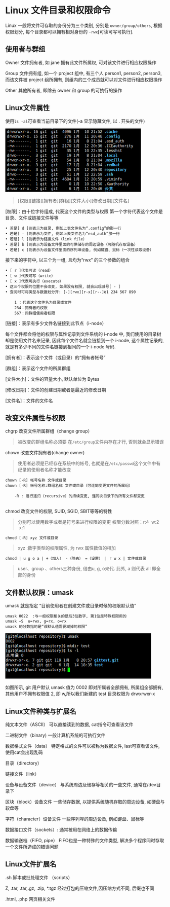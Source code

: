 # Linux 文件目录和权限命令

Linux 一般将文件可存取的身份分为三个类别, 分别是 `owner/group/others`, 根据权限划分, 每个目录都可以拥有相对身份的 `-rwx`[可读可写可执行].

## 使用者与群组

Owner
    文件拥有者, 如 jane 拥有此文件所属权, 可对该文件进行相应权限操作

Group
    文件拥有组, 如一个 project 组中, 有三个人 person1, person2, person3, 而该文件被 project 组所拥有, 则组内的三个成员就可以对文件进行相应权限操作

Other
    其他所有者, 即除去 owner 和 group 的可执行的操作

## Linux文件属性

使用`ls -al`可查看当前目录下的文件(-a 显示隐藏文件, 以 . 开头的文件)

![](images/file_info.png)

> [权限][链接][拥有者][群组][文件大小][修改日期][文件名]

[权限]：由十位字符组成, 代表这个文件的类型与权限
第一个字符代表这个文件是目录、文件或链接文件等等

    • 若是[ d ]则表示为目录, 例如上表文件名为“.config”的那一行
    • 若是[ - ]则表示为文件, 例如上表文件名为“esd_auth”那一行
    • 若是[ l ]则表示为链接文件（link file）
    • 若是[ b ]则表示为设备文件里面的可供储存的周边设备（可随机存取设备）
    • 若是[ c ]则表示为设备文件里面的序列埠设备, 例如键盘、鼠标（一次性读取设备）

接下来的字符中, 以三个为一组, 且均为“rwx” 的三个参数的组合

    • [ r ]代表可读（read）
    • [ w ]代表可写（write）
    • [ x ]代表可执行（execute）
    • 这三个权限的位置不会改变, 如果没有权限, 就会出现减号[ - ]
    • 查阅时可将类型与数据划分开: [-][rwx][r-x][r--]è1 234 567 890

        1 ：代表这个文件名为目录或文件
        234：拥有者的权限
        567：同群组使用者权限

[链接]：表示有多少文件名链接到此节点（i-node）

每个文件都会将他的权限与属性记录到文件系统的 i-node 中, 我们使用的目录树却是使用文件名来记录, 因此每个文件名就会链接到一个 i-node, 这个属性记录的, 就是有多少不同的文件名链接到相同的一个 i-node 号码.

[拥有者]：表示这个文件（或目录）的“拥有者帐号”

[群组]：表示这个文件的所属群组

[文件大小]：文件的容量大小, 默认单位为 Bytes

[修改日期]：文件的创建日期或者是最近的修改日期

[文件名]：文件的文件名

## 改变文件属性与权限

chgrp
    改变文件所属群组（change group）

> 被改变的群组名称必须要
在`/etc/group`文件内存在才行, 否则就会显示错误

chown
    改变文件拥有者(change owner)

> 使用者必须是已经存在系统中的帐号, 也就是在`/etc/passwd`这个文件中有纪录的使用者名称才能改变

    chown [-R] 帐号名称 文件或目录
    chown [-R] 帐号名称:群组名称 文件或目录（可连同变更文件的所属组）

        -R : 进行递归（recursive）的持续变更, 连同次目录下的所有文件都变更
     
chmod
    改变文件的权限, SUID, SGID, SBIT等等的特性

> 分别可以使用数字或者是符号来进行权限的变更
> 权限分数对照：r:4  w:2  x:1

    chmod [-R] xyz 文件或目录

> xyz :数字类型的权限属性, 为 rwx 属性数值的相加

    chmod | u g o a | +（加入） -（除去） =（设置） | r w x | 文件或目录

> user、group 、others三种身份, 借由u, g, o来代. 此外,  a 则代表 all 即全部的身份

## 文件默认权限：umask

umask 就是指定 “目前使用者在创建文件或目录时候的权限默认值”

    umask 0022  :与一般权限相关的是后3位数字, 第1位是特殊权限用的
    umask –S  u=rwx, g=rx, o=rx
    umask 的分数指的是“该默认值需要减掉的权限”

![](images/umask.png)

如图所示, git 用户默认 umask 值为 0002 即对所属者全部拥有, 所属组全部拥有, 其他用户不拥有权限值 2, 即 w,所以我们新建的 test 目录权限为 drwxrwxr-x

## Linux文件种类与扩展名

纯文本文件（ASCII）
    可以直接读到的数据, cat指令可查看该文件

二进制文件（binary)
    一般计算机系统的可执行文件

数据格式文件（data）
    特定格式的文件可以被称为数据文件, last可查看该文件, 使用cat会出现乱码

目录（directory）

链接文件（link）

设备与设备文件（device）
    与系统周边及储存等相关的一些文件, 通常在/dev目录下

区块（block）设备文件
    一些储存数据,  以提供系统随机存取的周边设备, 如硬盘与软盘等

字符（character）设备文件
    一些序列埠的周边设备,  例如键盘、鼠标等

数据接口文件（sockets）: 通常被用在网络上的数据传输

数据输送档（FIFO, pipe）
     FIFO也是一种特殊的文件类型, 解决多个程序同时存取一个文件所造成的错误问题

## Linux文件扩展名

.sh
    脚本或批处理文件 （scripts）

Z, .tar, .tar,.gz, .zip, *.tgz
    经过打包的压缩文件,因压缩方式不同, 后缀也不同

.html, .php
    网页相关文件
